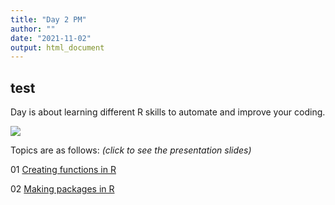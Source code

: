 ```yaml
---
title: "Day 2 PM"
author: ""
date: "2021-11-02"
output: html_document
---
```




## test

Day is about learning different R skills to automate and improve your coding.

![](https://media.giphy.com/media/f6hnhHkks8bk4jwjh3/giphy.gif)

Topics are as follows: *(click to see the presentation slides)*

01 [Creating functions in R](/01_function_slides/functions-tlk.html)

02 [Making packages in R](/02_making_pkg/making_pkg-tlk.html)
